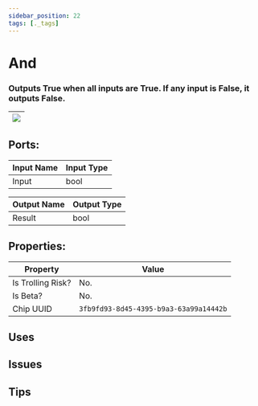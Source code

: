```yaml
---
sidebar_position: 22
tags: [._tags]
---
```


# And


### Outputs True when all inputs are True. If any input is False, it outputs False.

| ![](https://images-ext-2.discordapp.net/external/MPmIaQzlEPmgGWlgi-WxBBXt0Bjv_zWPkg1y1f_sy3s/https/www.recroomcircuits.com/image/circuit/absolute-value?width=206&height=108) |
|-----|

## Ports:

| Input Name | Input Type |
|-----------|-----------|
| Input | bool |

| Output Name | Output Type |
|-----------|-----------|
| Result | bool |

## Properties:

| Property  | Value |
|-------------------|-----------|
| Is Trolling Risk? | No. |
| Is Beta? | No. |
| Chip UUID | `3fb9fd93-8d45-4395-b9a3-63a99a14442b` |

## Uses

## Issues

## Tips